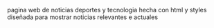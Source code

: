pagina web de noticias deportes y tecnologia hecha con html y styles 
diseñada para mostrar noticias relevantes e actuales
